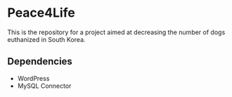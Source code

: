 # Peace4Life
This is the repository for a project aimed at
decreasing the number of dogs euthanized in South Korea.

## Dependencies
* WordPress
* MySQL Connector
